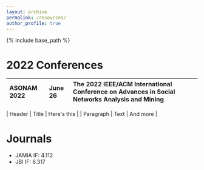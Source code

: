 ```yaml
---
layout: archive
permalink: /resources/
author_profile: true
---
```


{% include base_path %}

2022 Conferences 
======

| ASONAM 2022      | June 26 | The 2022 IEEE/ACM International Conference on Advances in Social Networks Analysis and Mining |
| :---        |:---      | :---     |

| Header      | Title       | Here's this   |
| Paragraph   | Text        | And more      |




Journals
======
* JAMIA IF: 4.112
* JBI IF: 6.317
